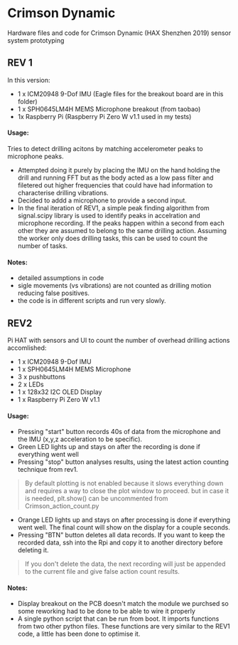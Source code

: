# Crimson Dynamic

Hardware files and code for Crimson Dynamic (HAX Shenzhen 2019) sensor system prototyping 

## REV 1
In this version:
- 1 x ICM20948 9-Dof IMU (Eagle files for the breakout board are in this folder) 
- 1 x SPH0645LM4H MEMS Microphone breakout (from taobao)
- 1x Raspberry Pi (Raspberry Pi Zero W v1.1 used in my tests)

#### Usage: 
Tries to detect drilling acitons by matching accelerometer peaks to microphone peaks. 
- Attempted doing it purely by placing the IMU on the hand holding the drill and running FFT but as the body acted as a low pass filter and filetered out higher frequencies that could have had information to characterise drilling vibrations. 
- Decided to addd a microphone to provide a second input. 
- In the final iteration of REV1, a simple peak finding algorithm from signal.scipy library is used to identify peaks in accelration and microphone recording. If the peaks happen within a second from each other they are assumed to belong to the same drilling action. Assuming the worker only does drilling tasks, this can be used to count the number of tasks. 

#### Notes:
- detailed assumptions in code
- sigle movements (vs vibrations) are not counted as drilling motion reducing false positives. 
- the code is in different scripts and run very slowly. 

## REV2
Pi HAT with sensors and UI to count the number of overhead drilling actions accomlished:
- 1 x ICM20948 9-Dof IMU 
- 1 x SPH0645LM4H MEMS Microphone
- 3 x pushbuttons
- 2 x LEDs
- 1 x 128x32 I2C OLED Display 
- 1 x Raspberry Pi Zero W v1.1

#### Usage:
- Pressing "start" button records 40s of data from the microphone and the IMU (x,y,z acceleration to be specific). 
- Green LED lights up and stays on after the recording is done if everything went well 
- Pressing "stop" button analyses results, using the latest action counting technique from rev1.
> By default plotting is not enabled because it slows everything down and requires a way to close the plot window to proceed. but in case it is needed, plt.show() can be uncommented from Crimson_action_count.py
- Orange LED lights up and stays on after processing is done if everything went well. The final count will show on the display for a couple seconds. 
- Pressing "BTN" button deletes all data records. If you want to keep the recorded data, ssh into the Rpi and copy it to another directory before deleting it. 
> If you don't delete the data, the next recording will just be appended to the current file and give false action count results. 

#### Notes: 
- Display breakout on the PCB doesn't match the module we purchsed so some reworking had to be done to be able to wire it properly 
- A single python script that can be run from boot. It imports functions from two other python files. These functions are very similar to the REV1 code, a little has been done to optimise it. 